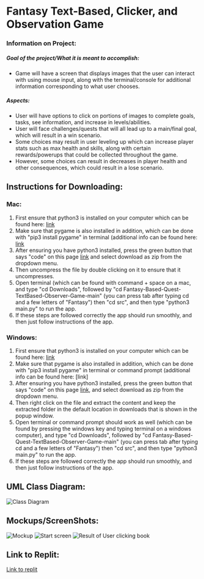 #  Fantasy Text-Based, Clicker, and Observation Game 
### Information on Project:
##### Goal of the project/What it is meant to accomplish:
* Game will have a screen that displays images that the user can interact with using mouse input, along with the terminal/console for additional information corresponding to what user chooses.
##### Aspects:
* User will have options to click on portions of images to complete goals, tasks, see information, and increase in levels/abilities.
* User will face challenges/quests that will all lead up to a main/final goal, which will result in a win scenario.
* Some choices may result in user leveling up which can increase player stats such as max health and skills, along with certain rewards/powerups that could be collected throughout the game.
* However, some choices can result in decreases in player health and other consequences, which could result in a lose scenario. 
## Instructions for Downloading: 
### Mac:
1. First ensure that python3 is installed on your computer which can be found here: [link](https://www.python.org/downloads/)
2. Make sure that pygame is also installed in addition, which can be done with "pip3 install pygame" in terminal (additional info can be found here: [link](https://www.pygame.org/wiki/GettingStarted)
3. After ensuring you have python3 installed, press the green button that says "code" on this page [link](https://github.com/julia-strong/Fantasy-Based-Quest-TextBased-Observer-Game) and select download as zip from the dropdown menu. 
4. Then uncompress the file by double clicking on it to ensure that it uncompresses.
5. Open terminal (which can be found with command + space on a mac, and type "cd Downloads", followed by "cd Fantasy-Based-Quest-TextBased-Observer-Game-main" (you can press tab after typing cd and a few letters of "Fantasy") then "cd src", and then type "python3 main.py" to run the app.
6. If these steps are followed correctly the app should run smoothly, and then just follow instructions of the app.

### Windows: 
1. First ensure that python3 is installed on your computer which can be found here: [link](https://www.python.org/downloads/)
2. Make sure that pygame is also installed in addition, which can be done with "pip3 install pygame" in terminal or command prompt (additional info can be found here: [link]
3. After ensuring you have python3 installed, press the green button that says "code" on this page [link](https://github.com/julia-strong/Fantasy-Based-Quest-TextBased-Observer-Game), and select download as zip from the dropdown menu.
4. Then right click on the file and extract the content and keep the extracted folder in the default location in downloads that is shown in the popup window.
5. Open terminal or command prompt should work as well (which can be found by pressing the windows key and typing terminal on a windows computer), and type "cd Downloads", followed by "cd Fantasy-Based-Quest-TextBased-Observer-Game-main" (you can press tab after typing cd and a few letters of "Fantasy") then "cd src", and then type "python3 main.py" to run the app.
6. If these steps are followed correctly the app should run smoothly, and then just follow instructions of the app.
## UML Class Diagram:
![Class Diagram](https://github.com/julia-strong/RPG-Fantasy-Based-Clicker-and-TextBased-Game/blob/main/images/ClassDiagramOne.drawio.png?raw=True)
## Mockups/ScreenShots:
![Mockup](https://github.com/julia-strong/RPG-Fantasy-Based-Clicker-and-TextBased-Game/blob/main/images/mockup1.png?raw=True)
![Start screen](https://github.com/julia-strong/RPG-Fantasy-Based-Clicker-and-TextBased-Game/blob/main/images/startScreen1.png?raw=True)
![Result of User clicking book](https://github.com/julia-strong/RPG-Fantasy-Based-Clicker-and-TextBased-Game/blob/main/images/secondScreen.png?raw=True)
## Link to Replit:
[Link to replit](https://replit.com/@9652160/RPG-Fantasy-DandD-Based-Game)
